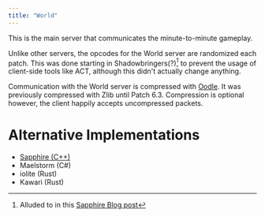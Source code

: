 ```yaml
---
title: "World"
---
```


This is the main server that communicates the minute-to-minute gameplay.

Unlike other servers, the opcodes for the World server are randomized each patch. This was done starting in Shadowbringers(?)[^1] to prevent the usage of client-side tools like ACT, although this didn't actually change anything.

Communication with the World server is compressed with [Oodle](https://www.radgametools.com/oodle.htm). It was previously compressed with Zlib until Patch 6.3. Compression is optional however, the client happily accepts uncompressed packets.

# Alternative Implementations

* [Sapphire (C++)](https://github.com/SapphireServer/Sapphire/)
* Maelstorm (C#)
* iolite (Rust)
* Kawari (Rust)

[^1]: Alluded to in this [Sapphire Blog post](https://sapphireserver.github.io/dev/2019/12/23/fixing-opcodes.html)
